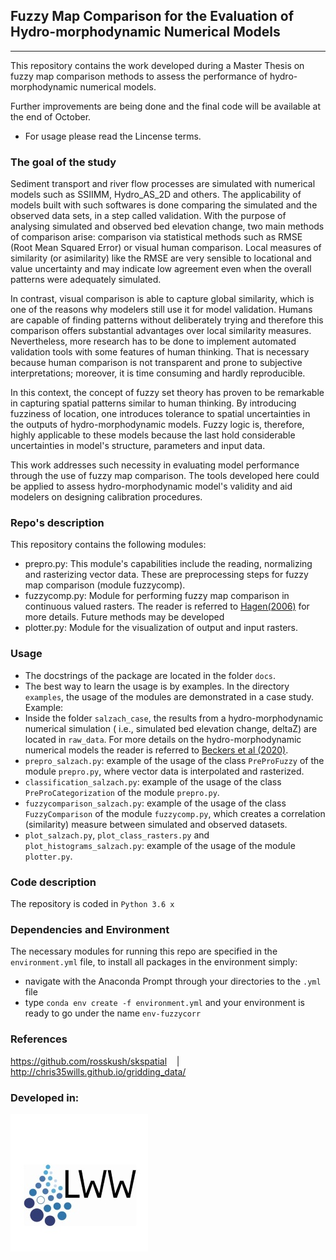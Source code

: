 ## Fuzzy Map Comparison for the Evaluation of Hydro-morphodynamic Numerical Models 
---
This repository contains the work developed during a Master Thesis on fuzzy map comparison methods to assess the performance of hydro-morphodynamic numerical models.

Further improvements are being done and the final code will be available
at the end of October. 

- For usage please read the Lincense terms.

### The goal of the study

Sediment transport and river flow processes are simulated with numerical models such as SSIIMM, 
Hydro_AS_2D and others. The applicability of models built with such softwares is done comparing the simulated and the observed data sets, in a step called validation. 
With the purpose of analysing simulated and observed bed elevation change, two main methods of comparison arise: comparison via statistical methods such as RMSE 
(Root Mean Squared Error) or visual human comparison. Local measures of similarity (or asimilarity) like the RMSE are very 
sensible to locational and value uncertainty and may indicate low agreement even when the overall patterns were adequately 
simulated. 

In contrast, visual comparison is able to capture global similarity, which is one of the reasons why modelers still
use it for model validation. Humans are capable of finding patterns without deliberately trying and therefore this comparison offers 
substantial advantages over local similarity measures. Nevertheless, more research has to be done to implement automated validation tools 
with some features of human thinking. That is necessary because human comparison is not transparent and prone to subjective interpretations; 
moreover, it is time consuming and hardly reproducible.

In this context, the concept of fuzzy set theory has proven to be remarkable in capturing spatial patterns similar to human thinking.
By introducing fuzziness of location, one introduces tolerance to spatial uncertainties in the outputs of hydro-morphodynamic models. 
Fuzzy logic is, therefore, highly applicable to these models because the last hold considerable uncertainties in model's structure, 
parameters and input data.

This work addresses such necessity in evaluating model performance through the use of fuzzy map comparison. The tools developed here
could be applied to assess hydro-morphodynamic model's validity and aid modelers on designing calibration procedures.


### Repo's description

This repository contains the following modules:
- prepro.py: This module's capabilities include the reading, normalizing and rasterizing vector data. These are preprocessing steps for fuzzy map comparison (module fuzzycomp).
- fuzzycomp.py: Module for performing fuzzy map comparison in continuous valued rasters. The reader is referred to [Hagen(2006)](https://www.researchgate.net/publication/242690490_Comparing_Continuous_Valued_Raster_Data_A_Cross_Disciplinary_Literature_Scan) for more details. Future methods may be developed
- plotter.py: Module for the visualization of output and input rasters.

### Usage
- The docstrings of the package are located in the folder ``docs``.
- The best way to learn the usage is by examples. In the directory ``examples``, the usage of the modules are demonstrated in a case study.
Example:
- Inside the folder ``salzach_case``, the results from a hydro-morphodynamic numerical simulation ( i.e., simulated bed elevation change, deltaZ) are located in ``raw_data``. For more details on the hydro-morphodynamic numerical models the reader is referred to [Beckers et al (2020)](https://www.researchgate.net/publication/342181386_Bayesian_Calibration_and_Validation_of_a_Large-scale_and_Time-demanding_Sediment_Transport_Model).
- ``prepro_salzach.py``: example of the usage of the class ``PreProFuzzy`` of the module ``prepro.py``, where vector data is interpolated and rasterized.
- ``classification_salzach.py``: example of the usage of the class ``PreProCategorization`` of the module ``prepro.py``.
- ``fuzzycomparison_salzach.py``: example of the usage of the class ``FuzzyComparison`` of the module ``fuzzycomp.py``, which creates a correlation (similarity) measure between simulated and observed datasets.
- ``plot_salzach.py``, ``plot_class_rasters.py`` and ``plot_histograms_salzach.py``: example of the usage of the module ``plotter.py``.

### Code description
The repository is coded in  ``Python 3.6 x`` 

### Dependencies and Environment

The necessary modules for running this repo are specified in the ``environment.yml`` file, to install all packages in the environment simply:
- navigate with the Anaconda Prompt through your directories to the ``.yml`` file
- type ``conda env create -f environment.yml`` and your environment is ready to go under the name ``env-fuzzycorr``

### References

https://github.com/rosskush/skspatial &nbsp;&nbsp; | &nbsp;&nbsp;
http://chris35wills.github.io/gridding_data/

### Developed in:

[![Image](Logo_LWW.JPG)](https://www.iws.uni-stuttgart.de/lww/)

